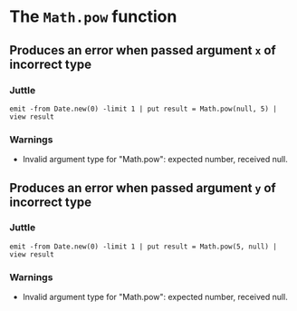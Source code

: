 The `Math.pow` function
=======================

Produces an error when passed argument `x` of incorrect type
------------------------------------------------------------

### Juttle

    emit -from Date.new(0) -limit 1 | put result = Math.pow(null, 5) | view result

### Warnings

  * Invalid argument type for "Math.pow": expected number, received null.


Produces an error when passed argument `y` of incorrect type
------------------------------------------------------------

### Juttle

    emit -from Date.new(0) -limit 1 | put result = Math.pow(5, null) | view result

### Warnings

  * Invalid argument type for "Math.pow": expected number, received null.

